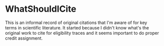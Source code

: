 # WhatShouldICite
This is an informal record of original citations that I'm aware of for key terms in scientific literature. It started because I didn't know what's the original work to cite for eligibility traces and it seems important to do proper credit assignment.
